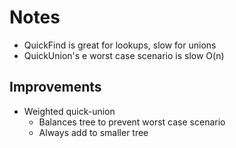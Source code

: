 # Notes

* QuickFind is great for lookups, slow for unions
* QuickUnion's e worst case scenario is slow O(n)

## Improvements

* Weighted quick-union 
  * Balances tree to prevent worst case scenario
  * Always add to smaller tree